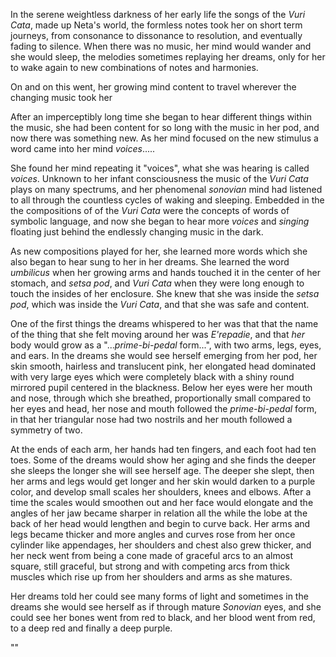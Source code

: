 In the serene weightless darkness of her early life the songs of the _Vuri Cata_, made up Neta's world, the formless notes took her on short term journeys, from consonance to dissonance to resolution, and eventually fading to silence. When there was no music, her mind would wander and she would sleep, the melodies sometimes replaying her dreams, only for her to wake again to new combinations of notes and harmonies.

On and on this went, her growing mind content to travel wherever the changing music took her

After an imperceptibly long time she began to hear different things within the music, she had been content for so long with the music in her pod, and now there was something new. As her mind focused on the new stimulus a word came into her mind _voices_.....

She found her mind repeating it "voices", what she was hearing is called _voices_. Unknown to her infant consciousness the music of the _Vuri Cata_ plays on many spectrums, and her phenomenal _sonovian_ mind had listened to all through the countless cycles of waking and sleeping. Embedded in the the compositions of of the _Vuri Cata_ were the concepts of words of symbolic language, and now she began to hear more _voices_ and _singing_ floating just behind the endlessly changing music in the dark.

As new compositions played for her, she learned more words which she also began to hear sung to her in her dreams. She learned the word _umbilicus_ when her growing arms and hands touched it in the center of her stomach, and _setsa pod_, and _Vuri Cata_ when they were long enough to touch the insides of her enclosure. She knew that she was inside the _setsa pod_, which was inside the _Vuri Cata_, and that she was safe and content.










One of the first things the dreams whispered to her was that that the name of the thing that she felt moving around her was _E'repadie_, and that _her_ body would grow as a "..._prime-bi-pedal_ form...", with two arms, legs, eyes, and ears. In the dreams she would see herself emerging from her pod, her skin smooth, hairless and translucent pink, her elongated head dominated with very large eyes which were completely black with a shiny round mirrored pupil centered in the blackness. Below her eyes were her mouth and nose, through which she breathed, proportionally small compared to her eyes and head, her nose and mouth followed the _prime-bi-pedal_ form, in that her triangular nose had two nostrils and her mouth followed a symmetry of two.

At the ends of each arm, her hands had ten fingers, and each foot had ten toes. Some of the dreams would show her aging and she finds the deeper she sleeps the longer she will see herself age. The deeper she slept, then her arms and legs would get longer and her skin would darken to a purple color, and develop small scales her shoulders, knees and elbows. After a time the scales would smoothen out and her face would elongate and the angles of her jaw became sharper in relation all the while the lobe at the back of her head would lengthen and begin to curve back. Her arms and legs became thicker and more angles and curves rose from her once cylinder like appendages, her shoulders and chest also grew thicker, and her neck went from being a cone made of graceful arcs to an almost square, still graceful, but strong and with competing arcs from thick muscles which rise up from her shoulders and arms as she matures.

Her dreams told her could see many forms of light and sometimes in the dreams she would see herself as if through mature _Sonovian_ eyes, and she could see her bones went from red to black, and her blood went from red, to a deep red and finally a deep purple.


""
